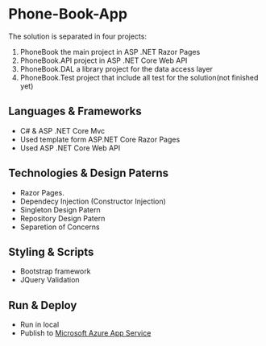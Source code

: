 # Phone-Book-App

The solution is separated in four projects:
1. PhoneBook the main project in ASP .NET Razor Pages
1. PhoneBook.API project in ASP .NET Core Web API
1. PhoneBook.DAL a library project for the data access layer
1. PhoneBook.Test project that include all test for the solution(not finished yet)

## Languages & Frameworks 
- C# & ASP .NET Core Mvc
- Used template form ASP.NET Core Razor Pages
- Used ASP .NET Core Web API

## Technologies & Design Paterns
- Razor Pages.
- Dependecy Injection (Constructor Injection)
- Singleton Design Patern
- Repository Design Patern
- Separetion of Concerns

## Styling & Scripts
- Bootstrap framework
- JQuery Validation

## Run & Deploy
- Run in local
- Publish to [Microsoft Azure App Service](https://phonebookapp.azurewebsites.net/)
